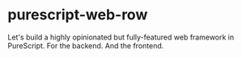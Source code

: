# purescript-web-row

Let's build a highly opinionated but fully-featured web framework in PureScript. For the backend. And the frontend.
